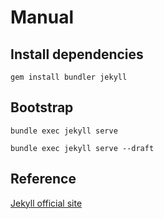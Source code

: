 # Manual

## Install dependencies
```
gem install bundler jekyll
```

## Bootstrap
```
bundle exec jekyll serve

bundle exec jekyll serve --draft
```

## Reference
[Jekyll official site](https://jekyllrb.com/)
